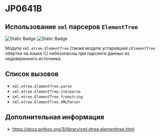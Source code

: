 # JP0641B
## Использование `xml` парсеров `ElementTree`

![Static Badge](https://img.shields.io/badge/%D0%A1%D1%82%D0%B5%D0%BF%D0%B5%D0%BD%D1%8C%20%D0%BA%D1%80%D0%B8%D1%82%D0%B8%D1%87%D0%BD%D0%BE%D1%81%D1%82%D0%B8-%D1%81%D1%80%D0%B5%D0%B4%D0%BD%D1%8F%D1%8F-orange?style=for-the-badge)
![Static Badge](https://img.shields.io/badge/%D0%94%D0%BE%D1%81%D1%82%D0%BE%D0%B2%D0%B5%D1%80%D0%BD%D0%BE%D1%81%D1%82%D1%8C%20%D0%BE%D0%BF%D1%80%D0%B5%D0%B4%D0%B5%D0%BB%D0%B5%D0%BD%D0%B8%D1%8F-%D0%B2%D1%8B%D1%81%D0%BE%D0%BA%D0%B0%D1%8F-crimson?style=for-the-badge)

Модули `xml.etree.ElementTree` (также модули устаревшей `cElementTree` обертки на языке С) небезопасны при парсинге данных из недоверенного источника.

## Список вызовов

* `xml.etree.ElementTree.parse`
* `xml.etree.ElementTree.iterparse`
* `xml.etree.ElementTree.fromstring`
* `xml.etree.ElementTree.XMLParser`

## Дополнительная информация

* <https://docs.python.org/3/library/xml.etree.elementtree.html>
